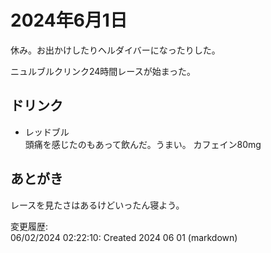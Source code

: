 # 2024年6月1日

休み。お出かけしたりヘルダイバーになったりした。

ニュルブルクリンク24時間レースが始まった。

## ドリンク

- レッドブル  
頭痛を感じたのもあって飲んだ。うまい。
カフェイン80mg

## あとがき

レースを見たさはあるけどいったん寝よう。

変更履歴:  
06/02/2024 02:22:10: Created 2024 06 01 (markdown)  
